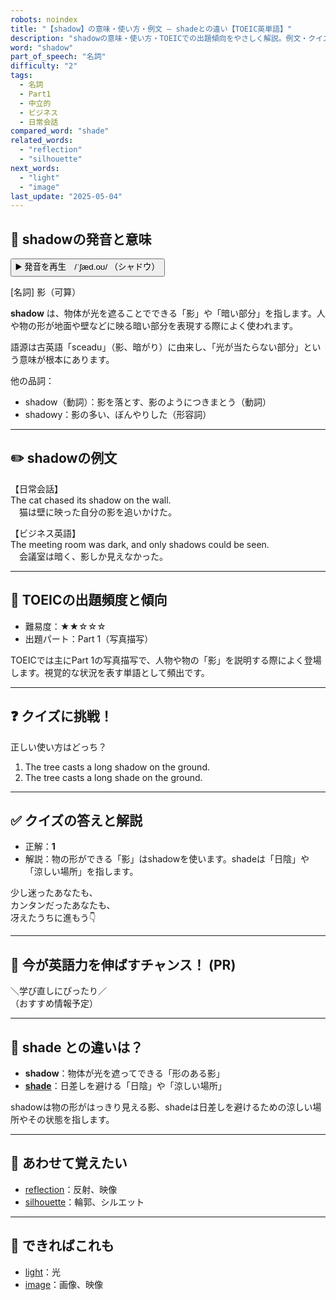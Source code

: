 ```yaml
---
robots: noindex
title: "【shadow】の意味・使い方・例文 ― shadeとの違い【TOEIC英単語】"
description: "shadowの意味・使い方・TOEICでの出題傾向をやさしく解説。例文・クイズ付きでshadeとの違いもわかりやすく学べます。"
word: "shadow"
part_of_speech: "名詞"
difficulty: "2"
tags:
  - 名詞
  - Part1
  - 中立的
  - ビジネス
  - 日常会話
compared_word: "shade"
related_words:
  - "reflection"
  - "silhouette"
next_words:
  - "light"
  - "image"
last_update: "2025-05-04"
---
```


## 🔰 shadowの発音と意味

<button class="play-audio" onclick="playTTS('shadow')">
  <span class="play-audio-main">
    ▶️ 発音を再生　/ˈʃæd.oʊ/
  </span>
  <span class="play-audio-sub">
    （シャドウ）
  </span>
</button>

[名詞] 影（可算）

**shadow** は、物体が光を遮ることでできる「影」や「暗い部分」を指します。人や物の形が地面や壁などに映る暗い部分を表現する際によく使われます。

語源は古英語「sceadu」（影、暗がり）に由来し、「光が当たらない部分」という意味が根本にあります。

他の品詞：  
- shadow（動詞）：影を落とす、影のようにつきまとう（動詞）
- shadowy：影の多い、ぼんやりした（形容詞）

---

## ✏️ shadowの例文

【日常会話】  
The cat chased its shadow on the wall.  
　猫は壁に映った自分の影を追いかけた。

【ビジネス英語】  
The meeting room was dark, and only shadows could be seen.  
　会議室は暗く、影しか見えなかった。

---

## 🎯 TOEICの出題頻度と傾向

- 難易度：★★☆☆☆
- 出題パート：Part 1（写真描写）

TOEICでは主にPart 1の写真描写で、人物や物の「影」を説明する際によく登場します。視覚的な状況を表す単語として頻出です。

---

## ❓ クイズに挑戦！

正しい使い方はどっち？

1. The tree casts a long shadow on the ground.  
2. The tree casts a long shade on the ground.

---

## ✅ クイズの答えと解説

- 正解：**1**
- 解説：物の形ができる「影」はshadowを使います。shadeは「日陰」や「涼しい場所」を指します。

少し迷ったあなたも、  
カンタンだったあなたも、  
冴えたうちに進もう👇️

---

## 🚀 今が英語力を伸ばすチャンス！ (PR)

<div class="info-center">
＼学び直しにぴったり／<br>  
（おすすめ情報予定）
</div>

---

## 🤔  shade との違いは？

- **shadow**：物体が光を遮ってできる「形のある影」
- **[shade](/word/shade/)**：日差しを避ける「日陰」や「涼しい場所」

shadowは物の形がはっきり見える影、shadeは日差しを避けるための涼しい場所やその状態を指します。

---

## 🧩 あわせて覚えたい

- [reflection](/word/reflection/)：反射、映像
- [silhouette](/word/silhouette/)：輪郭、シルエット

---

## 📖 できればこれも

- [light](/word/light/)：光
- [image](/word/image/)：画像、映像

<!-- cvid: aid48_bid41 -->
